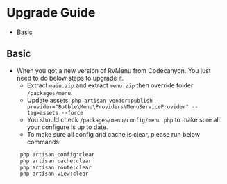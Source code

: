 # Upgrade Guide

- [Basic](#basic)

## Basic

- When you got a new version of RvMenu from Codecanyon. You just need to do below steps to upgrade it.
    * Extract `main.zip` and extract `menu.zip` then override folder `/packages/menu`.
    * Update assets: `php artisan vendor:publish --provider="Botble\Menu\Providers\MenuServiceProvider" --tag=assets --force`
    * You should check `/packages/menu/config/menu.php` to make sure all your configure is up to date.
    * To make sure all config and cache is clear, please run below commands:
    ```bash
     php artisan config:clear
     php artisan cache:clear
     php artisan route:clear
     php artisan view:clear
    ```